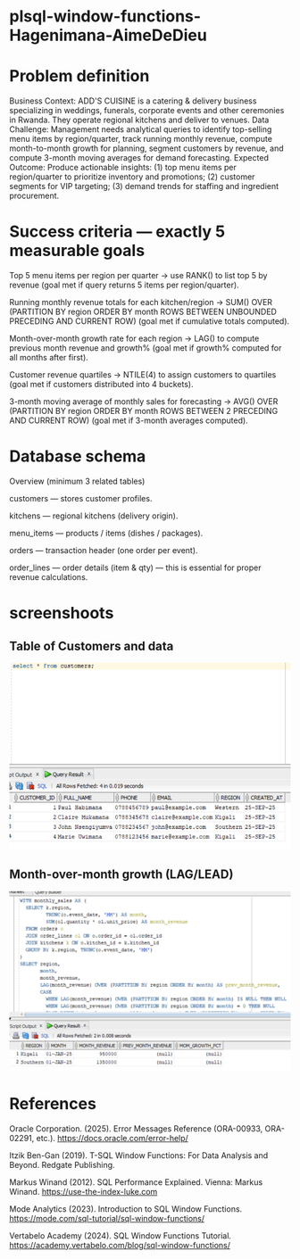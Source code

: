 # plsql-window-functions-Hagenimana-AimeDeDieu
#  Problem definition 

Business Context: ADD'S CUISINE is a catering & delivery business specializing in weddings, funerals, corporate events and other ceremonies in Rwanda. They operate regional kitchens and deliver to venues.
Data Challenge: Management needs analytical queries to identify top-selling menu items by region/quarter, track running monthly revenue, compute month-to-month growth for planning, segment customers by revenue, and compute 3-month moving averages for demand forecasting.
Expected Outcome: Produce actionable insights: (1) top menu items per region/quarter to prioritize inventory and promotions; (2) customer segments for VIP targeting; (3) demand trends for staffing and ingredient procurement.

#  Success criteria — exactly 5 measurable goals 

Top 5 menu items per region per quarter → use RANK() to list top 5 by revenue (goal met if query returns 5 items per region/quarter).

Running monthly revenue totals for each kitchen/region → SUM() OVER (PARTITION BY region ORDER BY month ROWS BETWEEN UNBOUNDED PRECEDING AND CURRENT ROW) (goal met if cumulative totals computed).

Month-over-month growth rate for each region → LAG() to compute previous month revenue and growth% (goal met if growth% computed for all months after first).

Customer revenue quartiles → NTILE(4) to assign customers to quartiles (goal met if customers distributed into 4 buckets).

3-month moving average of monthly sales for forecasting → AVG() OVER (PARTITION BY region ORDER BY month ROWS BETWEEN 2 PRECEDING AND CURRENT ROW) (goal met if 3-month averages computed).

#  Database schema 
Overview (minimum 3 related tables)

customers — stores customer profiles.

kitchens — regional kitchens (delivery origin).

menu_items — products / items (dishes / packages).

orders — transaction header (one order per event).

order_lines — order details (item & qty) — this is essential for proper revenue calculations.

# screenshoots
Table of Customers and data
-------------------------
![customer table](screenshots/customers.png)

Month-over-month growth (LAG/LEAD)
---------------------------------
![customer table](screenshots/Navigation.png)


#  References
Oracle Corporation. (2025). Error Messages Reference (ORA-00933, ORA-02291, etc.).
https://docs.oracle.com/error-help/

Itzik Ben-Gan (2019). T-SQL Window Functions: For Data Analysis and Beyond. Redgate Publishing.

Markus Winand (2012). SQL Performance Explained. Vienna: Markus Winand.
https://use-the-index-luke.com

Mode Analytics (2023). Introduction to SQL Window Functions.
https://mode.com/sql-tutorial/sql-window-functions/

Vertabelo Academy (2024). SQL Window Functions Tutorial.
https://academy.vertabelo.com/blog/sql-window-functions/
